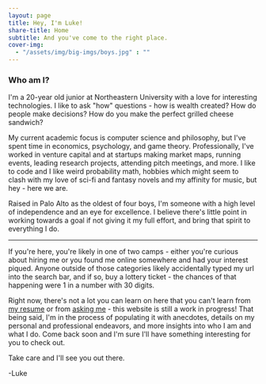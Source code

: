 ```yaml
---
layout: page
title: Hey, I'm Luke!
share-title: Home
subtitle: And you've come to the right place.
cover-img:
  - "/assets/img/big-imgs/boys.jpg" : ""
---
```

### Who am I?
I'm a 20-year old junior at Northeastern University with a love for interesting technologies. I like to ask "how" questions - how is wealth created? How do people make decisions? How do you make the perfect grilled cheese sandwich?

My current academic focus is computer science and philosophy, but I've spent time in economics, psychology, and game theory. Professionally, I've worked in venture capital and at startups making market maps, running events, leading research projects, attending pitch meetings, and more. I like to code and I like weird probability math, hobbies which might seem to clash with my love of sci-fi and fantasy novels and my affinity for music, but hey - here we are.

Raised in Palo Alto as the oldest of four boys, I'm someone with a high level of independence and an eye for excellence. I believe there's little point in working towards a goal if not giving it my full effort, and bring that spirit to everything I do. 

***

If you're here, you're likely in one of two camps - either you're curious about hiring me or you found me online somewhere and had your interest piqued. Anyone outside of those categories likely accidentally typed my url into the search bar, and if so, buy a lottery ticket - the chances of that happening were 1 in a number with 30 digits. 

Right now, there's not a lot you can learn on here that you can't learn from <u><a href="/assets/files/resume.pdf" target="blank">my resume</a></u> or from <u><a href="mailto:lukescurrier@gmail.com" target="blank">asking me</a></u> - this website is still a work in progress! That being said, I'm in the process of populating it with anecdotes, details on my personal and professional endeavors, and more insights into who I am and what I do. Come back soon and I'm sure I'll have something interesting for you to check out. 

Take care and I'll see you out there. 

-Luke